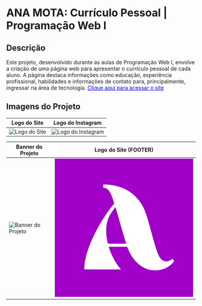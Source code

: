 # ANA MOTA: Currículo Pessoal | Programação Web I

## Descrição
Este projeto, desenvolvido durante as aulas de Programação Web I, envolve a criação de uma página web para apresentar o currículo pessoal de cada aluno. A página destaca informações como educação, experiência profissional, habilidades e informações de contato para, principalmente, ingressar na área de tecnologia.
<a href="https://encr.pw/AnaMota-CV" style="color: blue;">Clique aqui para acessar o site</a>


## Imagens do Projeto 

|     Logo do Site     |     Logo do Instagram     |
|----------------------|---------------------------|
| ![Logo do Site](https://github.com/anamota13/Projeto_CV_Pessoal---Desenvolvimento-Web-I/assets/110187484/603c458d-ed79-4d89-8711-0c852a1fa8de) | ![Logo do Instagram](https://github.com/anamota13/Projeto_CV_Pessoal---Desenvolvimento-Web-I/assets/110187484/255e2ac1-6c6e-4540-b78e-1486fd132180) |

|     Banner do Projeto     |     Logo do Site (FOOTER)     |
|----------------------|---------------------------|
| ![Banner do Projeto](https://github.com/anamota13/Projeto_CV_Pessoal---Desenvolvimento-Web-I/assets/110187484/dd988837-7a45-4fa5-a051-6d0cc592b8d4) | ![Logo do Site (FOOTER)](https://github.com/anamota13/Projeto_CV_Pessoal---Desenvolvimento-Web-I/blob/main/logo_footer.png?raw=true) |
